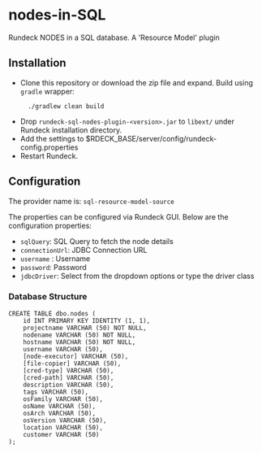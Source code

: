 # nodes-in-SQL
Rundeck NODES in a SQL database. A 'Resource Model' plugin

## Installation
  * Clone this repository or download the zip file and expand. Build using `gradle` wrapper:
    ```
      ./gradlew clean build
    ```
  * Drop `rundeck-sql-nodes-plugin-<version>.jar` to `libext/` under Rundeck installation directory.
  * Add the settings to $RDECK_BASE/server/config/rundeck-config.properties
  * Restart Rundeck.

## Configuration

The provider name is: `sql-resource-model-source`

The properties can be configured via Rundeck GUI. Below are the configuration properties:

* `sqlQuery`: SQL Query to fetch the node details
* `connectionUrl`: JDBC Connection URL
* `username` : Username
* `password`: Password
* `jdbcDriver`: Select from the dropdown options or type the driver class

### Database Structure

```
CREATE TABLE dbo.nodes (
    id INT PRIMARY KEY IDENTITY (1, 1),
    projectname VARCHAR (50) NOT NULL,
    nodename VARCHAR (50) NOT NULL,
    hostname VARCHAR (50) NOT NULL,
    username VARCHAR (50),
    [node-executor] VARCHAR (50),
    [file-copier] VARCHAR (50),
    [cred-type] VARCHAR (50),
    [cred-path] VARCHAR (50),
    description VARCHAR (50),
    tags VARCHAR (50),
    osFamily VARCHAR (50),
    osName VARCHAR (50),
    osArch VARCHAR (50),
    osVersion VARCHAR (50),
    location VARCHAR (50),
    customer VARCHAR (50)
); 
```

